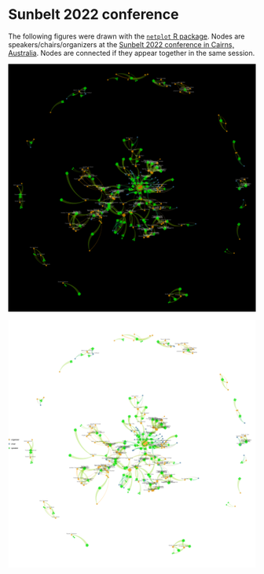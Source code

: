 # Sunbelt 2022 conference

The following figures were drawn with the [`netplot` R package](https://cran.r-project.org/package=netplot).
Nodes are speakers/chairs/organizers at the [Sunbelt 2022 conference in Cairns, Australia](https://www.sunbelt2022.org/).
Nodes are connected if they appear together in the same session.

![](network_free.png)

![](network_free_w_legend.png)

